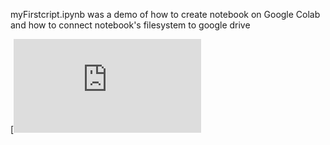 myFirstcript.ipynb was a demo of how to create notebook on Google Colab and how to connect notebook's filesystem to google drive

[![Open In Colab](https://github.com/shis/pgss2020_lecture2_cslab/edit/master/MyNotebook/README.md)
